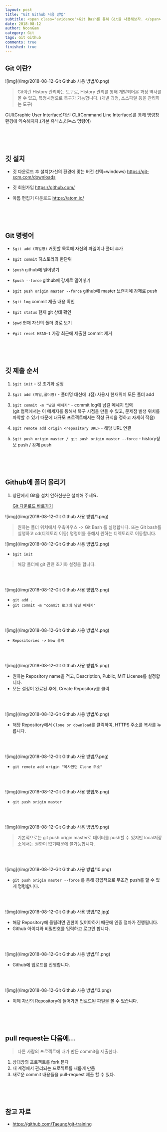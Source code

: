 ```yaml
---
layout: post
title: "Git Github 사용 방법"
subtitle: <span class="evidence">Git Bash를 통해 Git을 사용해보자. </span>
date: 2018-08-12
author: NoonGam
category: Git
tags: Git Github
comments: true
finished: true
---
```




## Git 이란?

![img](/img/2018-08-12-Git Github 사용 방법/0.png)

> Git이란 History 관리하는 도구로, History 관리를 통해 개발되어온 과정 역사를 볼 수 있고, 특정시점으로 복구가 가능합니다.
(개발 과정, 소스파일 등을 관리하는 도구)

<span>GUI(Graphic User Interface)</span>대신 CLI(Command Line Interface)를 통해 명령창 환경에 익숙해지자.(기본 유닉스,리눅스 명령어)




<br><br><br>

## 깃 설치

- 깃 다운로드 후 설치(자신의 환경에 맞는 버전 선택=windows)
https://git-scm.com/downloads

- 깃 회원가입
https://github.com/

- 아톰 편집기 다운로드
https://atom.io/






<br><br><br>

## Git 명령어

- ```$git add (파일명)```
커밋할 목록에 자신의 파일이나 폴더 추가

- ```$git commit```
히스토리의 한단위

- ```$push```
github에 밀어넣기

- ```$push --force```
github에 강제로 밀어넣기



- ```$git push origin master --force```
github에 master 브랜치에 강제로 push

- ```$git log```
commit 제출 내용 확인

- ```$git status```
현재 git 상태 확인

- ```$pwd```
현재 자신의 폴더 경로 보기

- ```#git reset HEAD~1```
가장 최근에 제출한 commit 제거





<br><br><br>

## 깃 제출 순서


1. ```$git init```  - 깃 초기화 설정

2. ```$git add (파일,폴더명)```  -  폴더명 대신에 .(점) 사용시 현재위치 모든 폴더 add

3. ```$git commit -m "남길 메세지"``` - commit log에 남길 메세지 입력 <br>(git 협력에서는 이 메세지를 통해서 복구 시점을 만들 수 있고, 문제점 발생 위치를 파악할 수 있기 때문에 대규모 프로젝트에서는 작성 규칙을 정하고 자세히 적음)

4. ```$git remote add origin <repository URL>``` - 해당 URL 연결

5. ```$git push origin master / git push origin master --force``` - history정보 push / 강제 push

<br><br><br>


## Github에 폴더 올리기

1. 상단에서 Git을 설치 안하신분은 설치해 주세요.

   [Git 다운로드 바로가기](https://git-scm.com/downloads)


![img](/img/2018-08-12-Git Github 사용 방법/1.png)

> 원하는 폴더 위치에서 우측마우스 -> Git Bash 를 실행합니다. 또는 Git bash를 실행하고 cd(디렉토리 이동) 명령어를 통해서 원하는 디렉토리로 이동합니다.  

![img](/img/2018-08-12-Git Github 사용 방법/2.png)

- ```$git init```

> 해당 폴더에 git 관련 초기화 설정을 합니다.

<br><br>

![img](/img/2018-08-12-Git Github 사용 방법/3.png)

- ```git add .```
- ```git commit -m "commit 로그에 남길 메세지"```

<br><br>

![img](/img/2018-08-12-Git Github 사용 방법/4.png)

- ```Repositories -> New 클릭```

<br><br>

![img](/img/2018-08-12-Git Github 사용 방법/5.png)

- 원하는 Repository name을 적고, Description, Public, MIT License를 설정합니다.
- 모든 설정이 완료된 후에, Create Repository를 클릭.

<br><br>

![img](/img/2018-08-12-Git Github 사용 방법/6.png)

- 해당 Repository에서 ```Clone or download```를 클릭하여, HTTPS 주소를 복사를 누릅니다.

<br><br>

![img](/img/2018-08-12-Git Github 사용 방법/7.png)

- ```git remote add origin "복사했던 Clone 주소"```

<br><br>

![img](/img/2018-08-12-Git Github 사용 방법/8.png)

- ```git push origin master```

<br><br>

![img](/img/2018-08-12-Git Github 사용 방법/9.png)

> 기본적으로는 git push origin master로 데이터를 push할 수 있지만 local저장소에서는 권한이 없기때문에 불가능합니다.

<br><br>

![img](/img/2018-08-12-Git Github 사용 방법/10.png)

- ```git push origin master --force``` 를 통해 강압적으로 무조건 push를 할 수 있게 명령합니다.


<br><br>

![img](/img/2018-08-12-Git Github 사용 방법/12.jpg)

- 해당 Repository에 올릴려면 권한이 있어야하기 때문에 인증 절차가 진행됩니다.
- Github 아이디와 비밀번호를 입력하고 로그인 합니다.

<br><br>

![img](/img/2018-08-12-Git Github 사용 방법/11.png)

- Github에 업로드를 진행합니다.

<br><br>

![img](/img/2018-08-12-Git Github 사용 방법/13.png)

- 이제 자신의 Repository에 들어가면 업로드된 파일을 볼 수 있습니다.


<br><br><br>

## pull request는 다음에...

> 다른 사람의 프로젝트에 내가 만든 commit을 제출한다.

1. 상대방의 프로젝트를 fork 뜬다
2. 내 계정에서 관리되는 프로젝트를 새롭게 만듬
3. 새로운 commit 내용들을 pull-request 제출 할 수 있다.

<br><br><br>

## 참고 자료
* https://github.com/Taeung/git-training
